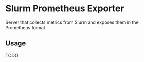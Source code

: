 # Slurm Prometheus Exporter
Server that collects metrics from Slurm and exposes them in the Prometheus format

## Usage

TODO
